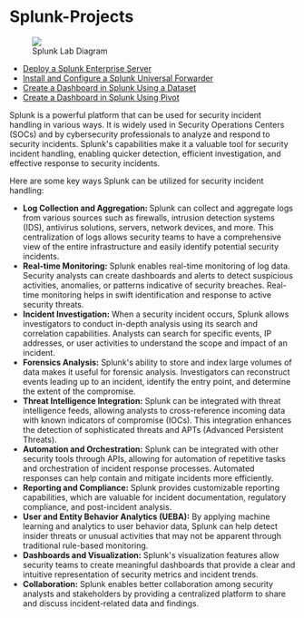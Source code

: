 # Splunk-Projects
<figure> 
<img src="https://github.com/Nisha318/Nisha318.github.io/blob/main/images/splunk%20lab%20diagram.jpg"> 
  <figcaption>Splunk Lab Diagram </figcaption>
</figure>

<ul>
  <li> <a href="#"> Deploy a Splunk Enterprise Server </a> </li>
  <li> <a href="#"> Install and Configure a Splunk Universal Forwarder </a> </li> 
  <li> <a href="https://github.com/Nisha318/Splunk-Projects/tree/main/Create%20Dashboard%20Using%20a%20Dataset"> Create a Dashboard in Splunk Using a Dataset </a></li>
  <li> <a href="https://github.com/Nisha318/Splunk-Projects/tree/main/Create%20a%20Dashboard%20with%20Pivot"> Create a Dashboard in Splunk Using Pivot </a></li>
</ul>

<p> 
Splunk is a powerful platform that can be used for security incident handling in various ways. It is widely used in Security Operations Centers (SOCs) and by cybersecurity professionals to analyze and respond to security incidents. Splunk's capabilities make it a valuable tool for security incident handling, enabling quicker detection, efficient investigation, and effective response to security incidents. 

</p>

Here are some key ways Splunk can be utilized for security incident handling:

<ul> 
  
<li> <b> Log Collection and Aggregation: </b> Splunk can collect and aggregate logs from various sources such as firewalls, intrusion detection systems (IDS), antivirus solutions, servers, network devices, and more. This centralization of logs allows security teams to have a comprehensive view of the entire infrastructure and easily identify potential security incidents. </li>

<li> <b> Real-time Monitoring:</b> Splunk enables real-time monitoring of log data. Security analysts can create dashboards and alerts to detect suspicious activities, anomalies, or patterns indicative of security breaches. Real-time monitoring helps in swift identification and response to active security threats.</li>

<li> <b> Incident Investigation:</b> When a security incident occurs, Splunk allows investigators to conduct in-depth analysis using its search and correlation capabilities. Analysts can search for specific events, IP addresses, or user activities to understand the scope and impact of an incident.</li>

<li> <b> Forensics Analysis:</b> Splunk's ability to store and index large volumes of data makes it useful for forensic analysis. Investigators can reconstruct events leading up to an incident, identify the entry point, and determine the extent of the compromise.</li>

<li> <b> Threat Intelligence Integration:</b> Splunk can be integrated with threat intelligence feeds, allowing analysts to cross-reference incoming data with known indicators of compromise (IOCs). This integration enhances the detection of sophisticated threats and APTs (Advanced Persistent Threats).</li>

<li> <b> Automation and Orchestration:</b> Splunk can be integrated with other security tools through APIs, allowing for automation of repetitive tasks and orchestration of incident response processes. Automated responses can help contain and mitigate incidents more efficiently.</li>

<li> <b> Reporting and Compliance:</b> Splunk provides customizable reporting capabilities, which are valuable for incident documentation, regulatory compliance, and post-incident analysis.</li>

<li> <b> User and Entity Behavior Analytics (UEBA):</b> By applying machine learning and analytics to user behavior data, Splunk can help detect insider threats or unusual activities that may not be apparent through traditional rule-based monitoring.</li>

<li> <b> Dashboards and Visualization:</b> Splunk's visualization features allow security teams to create meaningful dashboards that provide a clear and intuitive representation of security metrics and incident trends.</li>

<li> <b> Collaboration:</b> Splunk enables better collaboration among security analysts and stakeholders by providing a centralized platform to share and discuss incident-related data and findings.</li>
</ul>

<!--- Splunk's capabilities make it a valuable tool for security incident handling, enabling quicker detection, efficient investigation, and effective response to security incidents. However, it's essential to properly configure and tune Splunk for security use cases and ensure that the right security measures are in place to protect the Splunk environment itself from potential threats.--->

